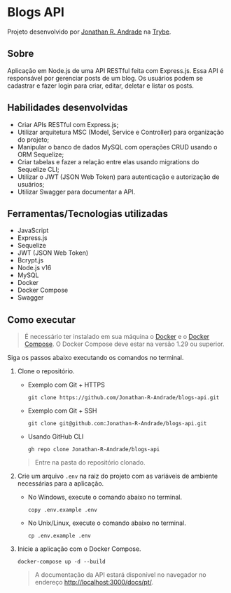 # Blogs API

Projeto desenvolvido por [Jonathan R. Andrade](https://www.linkedin.com/in/jonathan-r-andrade/) na [Trybe](https://www.betrybe.com/).

## Sobre

Aplicação em Node.js de uma API RESTful feita com Express.js. Essa API é responsável por gerenciar posts de um blog. Os usuários podem se cadastrar e fazer login para criar, editar, deletar e listar os posts.

## Habilidades desenvolvidas

* Criar APIs RESTful com Express.js;
* Utilizar arquitetura MSC (Model, Service e Controller) para organização do projeto;
* Manipular o banco de dados MySQL com operações CRUD usando o ORM Sequelize;
* Criar tabelas e fazer a relação entre elas usando migrations do Sequelize CLI;
* Utilizar o JWT (JSON Web Token) para autenticação e autorização de usuários;
* Utilizar Swagger para documentar a API.

## Ferramentas/Tecnologias utilizadas

* JavaScript
* Express.js
* Sequelize
* JWT (JSON Web Token)
* Bcrypt.js
* Node.js v16
* MySQL
* Docker
* Docker Compose
* Swagger

## Como executar

> É necessário ter instalado em sua máquina o [Docker](https://www.docker.com/) e o [Docker Compose](https://docs.docker.com/compose/). O Docker Compose deve estar na versão 1.29 ou superior.

Siga os passos abaixo executando os comandos no terminal.

1. Clone o repositório.

    * Exemplo com Git + HTTPS
      ```
      git clone https://github.com/Jonathan-R-Andrade/blogs-api.git
      ```
    * Exemplo com Git + SSH
      ```
      git clone git@github.com:Jonathan-R-Andrade/blogs-api.git
      ```
    * Usando GitHub CLI
      ```
      gh repo clone Jonathan-R-Andrade/blogs-api
      ```

    > Entre na pasta do repositório clonado.

2. Crie um arquivo `.env` na raiz do projeto com as variáveis de ambiente necessárias para a aplicação.
    * No Windows, execute o comando abaixo no terminal.
      ```
      copy .env.example .env
      ```
    * No Unix/Linux, execute o comando abaixo no terminal.
      ```
      cp .env.example .env
      ```

3. Inicie a aplicação com o Docker Compose.
    ```
    docker-compose up -d --build
    ```
    > A documentação da API estará disponível no navegador no endereço [http://localhost:3000/docs/pt/](http://localhost:3000/docs/pt/).
